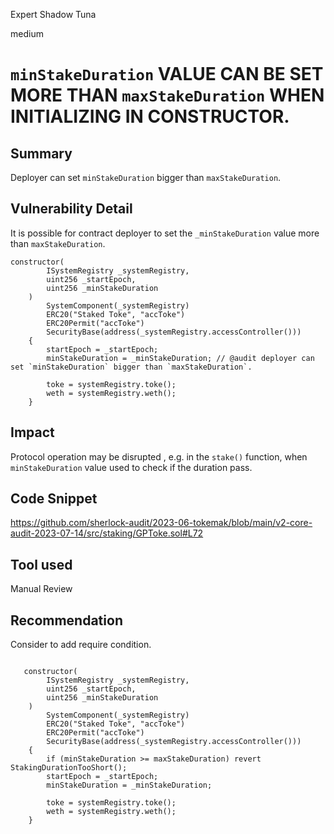 Expert Shadow Tuna

medium

# `minStakeDuration` VALUE CAN BE SET MORE THAN `maxStakeDuration` WHEN INITIALIZING IN CONSTRUCTOR.
## Summary
Deployer can set `minStakeDuration` bigger than `maxStakeDuration`.

## Vulnerability Detail
It is possible for contract deployer to set the `_minStakeDuration` value more than `maxStakeDuration`.

```solidity 
constructor(
        ISystemRegistry _systemRegistry,
        uint256 _startEpoch,
        uint256 _minStakeDuration
    )
        SystemComponent(_systemRegistry)
        ERC20("Staked Toke", "accToke")
        ERC20Permit("accToke")
        SecurityBase(address(_systemRegistry.accessController()))
    {
        startEpoch = _startEpoch;
        minStakeDuration = _minStakeDuration; // @audit deployer can set `minStakeDuration` bigger than `maxStakeDuration`.

        toke = systemRegistry.toke();
        weth = systemRegistry.weth();
    }
```
## Impact
Protocol operation may be disrupted , e.g. in the `stake()` function, when `minStakeDuration` value used to check if the duration pass.

## Code Snippet
https://github.com/sherlock-audit/2023-06-tokemak/blob/main/v2-core-audit-2023-07-14/src/staking/GPToke.sol#L72

## Tool used
Manual Review

## Recommendation
Consider to add require condition.
```solidity 

   constructor(
        ISystemRegistry _systemRegistry,
        uint256 _startEpoch,
        uint256 _minStakeDuration
    )
        SystemComponent(_systemRegistry)
        ERC20("Staked Toke", "accToke")
        ERC20Permit("accToke")
        SecurityBase(address(_systemRegistry.accessController()))
    {
        if (minStakeDuration >= maxStakeDuration) revert StakingDurationTooShort();
        startEpoch = _startEpoch;
        minStakeDuration = _minStakeDuration;

        toke = systemRegistry.toke();
        weth = systemRegistry.weth();
    }
```